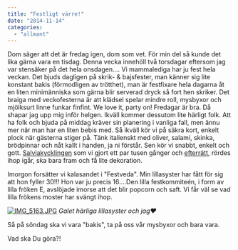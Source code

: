 ```yaml
---
title: "Festligt värre!"
date: "2014-11-14"
categories: 
  - "allmant"
---
```


Dom säger att det är fredag igen, dom som vet. För min del så kunde det lika gärna vara en tisdag. Denna vecka innehöll två torsdagar eftersom jag var stensäker på det hela onsdagen.... Vi mammalediga har ju fest hela veckan. Det bjuds dagligen på skrik- & bajsfester, man känner sig lite konstant bakis (förmodligen av trötthet), man är festfixare hela dagarna åt en liten minimänniska som gärna blir serverad dryck så fort hen skriker. Det braiga med veckofesterna är att klädsel spelar mindre roll, mysbyxor och mjölksurt linne funkar finfint. We love it, party on! Fredagar är bra. Då shapar jag upp mig inför helgen. Ikväll kommer dessutom lite härligt folk. Att ha folk och bjuda på middag kräver sin planering i vanliga fall, men ännu mer när man har en liten bebis med. Så ikväll kör vi på säkra kort, enkelt plock när gästerna stiger på. Tänk italienskt med oliver, salami, skinka, brödpinnar och nåt kallt i handen, ja ni förstår. Sen kör vi snabbt, enkelt och gott. [Salviakycklingen](http://import.local/2012/03/06/salviakyckling/) som vi gjort ett par tusen gånger och [efterrätt](http://import.local/2014/04/16/semifreddo/), rördes ihop igår, ska bara fram och få lite dekoration.

Imorgon forsätter vi kalasandet i "Festveda". Min lillasyster har fått för sig att hon fyller 30!!! Hon var ju precis 16....Den lilla festkommiteén, i form av lilla fröken E, avslöjade imorse att det blir popcorn och saft. Vi får väl se vad lilla frökens moster har svängt ihop.  
  
[![IMG_5163.JPG](/static/img/IMG_5163.jpg)](http://import.local/wp-content/uploads/2014/11/IMG_5163.jpg) _Galet härliga lillasyster och jag❤️_

Så på söndag ska vi vara "bakis", ta på oss vår mysbyxor och bara vara.

Vad ska Du göra?!
